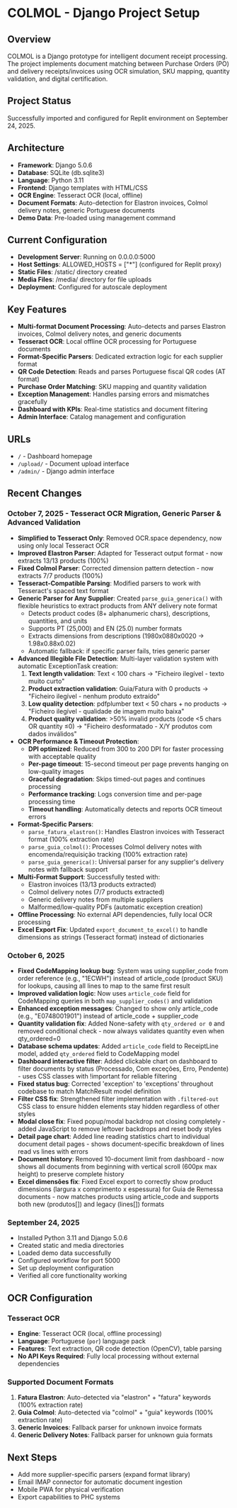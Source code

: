 # COLMOL - Django Project Setup

## Overview
COLMOL is a Django prototype for intelligent document receipt processing. The project implements document matching between Purchase Orders (PO) and delivery receipts/invoices using OCR simulation, SKU mapping, quantity validation, and digital certification.

## Project Status
Successfully imported and configured for Replit environment on September 24, 2025.

## Architecture
- **Framework**: Django 5.0.6
- **Database**: SQLite (db.sqlite3)
- **Language**: Python 3.11
- **Frontend**: Django templates with HTML/CSS
- **OCR Engine**: Tesseract OCR (local, offline)
- **Document Formats**: Auto-detection for Elastron invoices, Colmol delivery notes, generic Portuguese documents
- **Demo Data**: Pre-loaded using management command

## Current Configuration
- **Development Server**: Running on 0.0.0.0:5000
- **Host Settings**: ALLOWED_HOSTS = ["*"] (configured for Replit proxy)
- **Static Files**: /static/ directory created
- **Media Files**: /media/ directory for file uploads
- **Deployment**: Configured for autoscale deployment

## Key Features
- **Multi-format Document Processing**: Auto-detects and parses Elastron invoices, Colmol delivery notes, and generic documents
- **Tesseract OCR**: Local offline OCR processing for Portuguese documents
- **Format-Specific Parsers**: Dedicated extraction logic for each supplier format
- **QR Code Detection**: Reads and parses Portuguese fiscal QR codes (AT format)
- **Purchase Order Matching**: SKU mapping and quantity validation
- **Exception Management**: Handles parsing errors and mismatches gracefully
- **Dashboard with KPIs**: Real-time statistics and document filtering
- **Admin Interface**: Catalog management and configuration

## URLs
- `/` - Dashboard homepage
- `/upload/` - Document upload interface  
- `/admin/` - Django admin interface

## Recent Changes

### October 7, 2025 - Tesseract OCR Migration, Generic Parser & Advanced Validation
- **Simplified to Tesseract Only**: Removed OCR.space dependency, now using only local Tesseract OCR
- **Improved Elastron Parser**: Adapted for Tesseract output format - now extracts 13/13 products (100%)
- **Fixed Colmol Parser**: Corrected dimension pattern detection - now extracts 7/7 products (100%)
- **Tesseract-Compatible Parsing**: Modified parsers to work with Tesseract's spaced text format
- **Generic Parser for Any Supplier**: Created `parse_guia_generica()` with flexible heuristics to extract products from ANY delivery note format
  - Detects product codes (8+ alphanumeric chars), descriptions, quantities, and units
  - Supports PT (25,000) and EN (25.0) number formats
  - Extracts dimensions from descriptions (1980x0880x0020 → 1.98x0.88x0.02)
  - Automatic fallback: if specific parser fails, tries generic parser
- **Advanced Illegible File Detection**: Multi-layer validation system with automatic ExceptionTask creation:
  1. **Text length validation**: Text < 100 chars → "Ficheiro ilegível - texto muito curto"
  2. **Product extraction validation**: Guia/Fatura with 0 products → "Ficheiro ilegível - nenhum produto extraído"
  3. **Low quality detection**: pdfplumber text < 50 chars + no products → "Ficheiro ilegível - qualidade de imagem muito baixa"
  4. **Product quality validation**: >50% invalid products (code <5 chars OR quantity ≤0) → "Ficheiro desformatado - X/Y produtos com dados inválidos"
- **OCR Performance & Timeout Protection**:
  - **DPI optimized**: Reduced from 300 to 200 DPI for faster processing with acceptable quality
  - **Per-page timeout**: 15-second timeout per page prevents hanging on low-quality images
  - **Graceful degradation**: Skips timed-out pages and continues processing
  - **Performance tracking**: Logs conversion time and per-page processing time
  - **Timeout handling**: Automatically detects and reports OCR timeout errors
- **Format-Specific Parsers**: 
  - `parse_fatura_elastron()`: Handles Elastron invoices with Tesseract format (100% extraction rate)
  - `parse_guia_colmol()`: Processes Colmol delivery notes with encomenda/requisição tracking (100% extraction rate)
  - `parse_guia_generica()`: Universal parser for any supplier's delivery notes with fallback support
- **Multi-Format Support**: Successfully tested with:
  - Elastron invoices (13/13 products extracted)
  - Colmol delivery notes (7/7 products extracted)
  - Generic delivery notes from multiple suppliers
  - Malformed/low-quality PDFs (automatic exception creation)
- **Offline Processing**: No external API dependencies, fully local OCR processing
- **Excel Export Fix**: Updated `export_document_to_excel()` to handle dimensions as strings (Tesseract format) instead of dictionaries

### October 6, 2025
- **Fixed CodeMapping lookup bug**: System was using supplier_code from order reference (e.g., "1ECWH") instead of article_code (product SKU) for lookups, causing all lines to map to the same first result
- **Improved validation logic**: Now uses `article_code` field for CodeMapping queries in both `map_supplier_codes()` and validation
- **Enhanced exception messages**: Changed to show only article_code (e.g., "E0748001901") instead of article_code + supplier_code
- **Quantity validation fix**: Added None-safety with `qty_ordered or 0` and removed conditional check - now always validates quantity even when qty_ordered=0
- **Database schema updates**: Added `article_code` field to ReceiptLine model, added `qty_ordered` field to CodeMapping model
- **Dashboard interactive filter**: Added clickable chart on dashboard to filter documents by status (Processado, Com exceções, Erro, Pendente) - uses CSS classes with !important for reliable filtering
- **Fixed status bug**: Corrected 'exception' to 'exceptions' throughout codebase to match MatchResult model definition
- **Filter CSS fix**: Strengthened filter implementation with `.filtered-out` CSS class to ensure hidden elements stay hidden regardless of other styles
- **Modal close fix**: Fixed popup/modal backdrop not closing completely - added JavaScript to remove leftover backdrops and reset body styles
- **Detail page chart**: Added line reading statistics chart to individual document detail pages - shows document-specific breakdown of lines read vs lines with errors
- **Document history**: Removed 10-document limit from dashboard - now shows all documents from beginning with vertical scroll (600px max height) to preserve complete history
- **Excel dimensões fix**: Fixed Excel export to correctly show product dimensions (largura x comprimento x espessura) for Guia de Remessa documents - now matches products using article_code and supports both new (produtos[]) and legacy (lines[]) formats

### September 24, 2025
- Installed Python 3.11 and Django 5.0.6
- Created static and media directories
- Loaded demo data successfully
- Configured workflow for port 5000
- Set up deployment configuration
- Verified all core functionality working

## OCR Configuration

### Tesseract OCR
- **Engine**: Tesseract OCR (local, offline processing)
- **Language**: Portuguese (`por`) language pack
- **Features**: Text extraction, QR code detection (OpenCV), table parsing
- **No API Keys Required**: Fully local processing without external dependencies

### Supported Document Formats
1. **Fatura Elastron**: Auto-detected via "elastron" + "fatura" keywords (100% extraction rate)
2. **Guia Colmol**: Auto-detected via "colmol" + "guia" keywords (100% extraction rate)
3. **Generic Invoices**: Fallback parser for unknown invoice formats
4. **Generic Delivery Notes**: Fallback parser for unknown guia formats

## Next Steps
- Add more supplier-specific parsers (expand format library)
- Email IMAP connector for automatic document ingestion
- Mobile PWA for physical verification
- Export capabilities to PHC systems